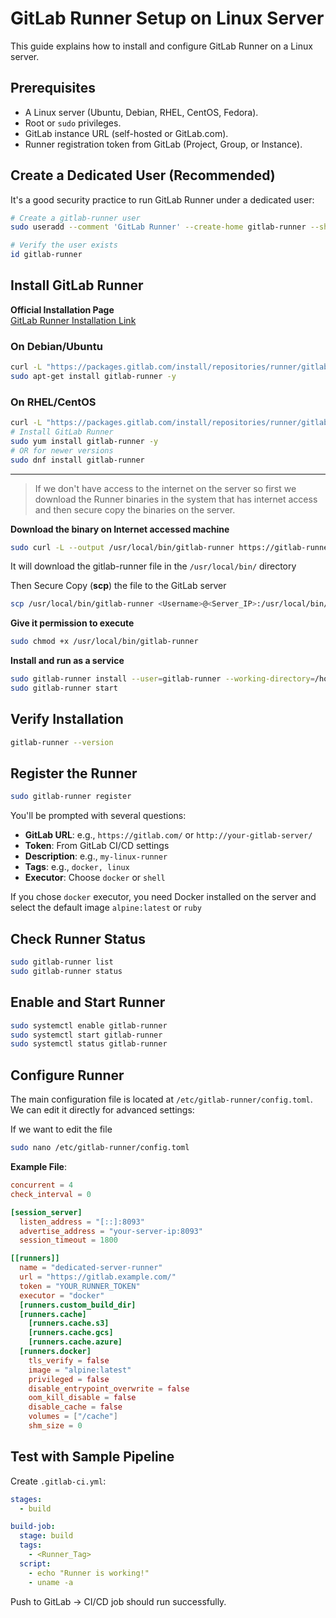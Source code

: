 # GitLab Runner Setup on Linux Server

This guide explains how to install and configure GitLab Runner on a Linux server.

## Prerequisites
- A Linux server (Ubuntu, Debian, RHEL, CentOS, Fedora).
- Root or `sudo` privileges.
- GitLab instance URL (self-hosted or GitLab.com).
- Runner registration token from GitLab (Project, Group, or Instance).

## Create a Dedicated User (Recommended)
It's a good security practice to run GitLab Runner under a dedicated user:

```bash
# Create a gitlab-runner user
sudo useradd --comment 'GitLab Runner' --create-home gitlab-runner --shell /bin/bash

# Verify the user exists
id gitlab-runner
```

## Install GitLab Runner

**Official Installation Page**  
[GitLab Runner Installation Link](https://docs.gitlab.com/runner/install/)


### On Debian/Ubuntu
```bash
curl -L "https://packages.gitlab.com/install/repositories/runner/gitlab-runner/script.deb.sh" | sudo bash
sudo apt-get install gitlab-runner -y
```

### On RHEL/CentOS
```bash
curl -L "https://packages.gitlab.com/install/repositories/runner/gitlab-runner/script.rpm.sh" | sudo bash
# Install GitLab Runner
sudo yum install gitlab-runner -y
# OR for newer versions
sudo dnf install gitlab-runner
```

---

> If we don't have access to the internet on the server so first we download the Runner binaries in the system that has internet access and then secure copy the binaries on the server.

**Download the binary on Internet accessed machine**  
```bash
sudo curl -L --output /usr/local/bin/gitlab-runner https://gitlab-runner-downloads.s3.amazonaws.com/latest/binaries/gitlab-runner-linux-amd64
```

It will download the gitlab-runner file in the `/usr/local/bin/` directory

Then Secure Copy (**scp**) the file to the GitLab server

```bash
scp /usr/local/bin/gitlab-runner <Username>@<Server_IP>:/usr/local/bin/
```

**Give it permission to execute**

```bash
sudo chmod +x /usr/local/bin/gitlab-runner
```

**Install and run as a service**  

```bash
sudo gitlab-runner install --user=gitlab-runner --working-directory=/home/gitlab-runner
sudo gitlab-runner start
```


## Verify Installation
```bash
gitlab-runner --version
```

## Register the Runner
```bash
sudo gitlab-runner register
```
You'll be prompted with several questions:
- **GitLab URL**: e.g., `https://gitlab.com/` or `http://your-gitlab-server/`
- **Token**: From GitLab CI/CD settings
- **Description**: e.g., `my-linux-runner`
- **Tags**: e.g., `docker, linux`
- **Executor**: Choose `docker` or `shell`

If you chose `docker` executor, you need Docker installed on the server and select the default image `alpine:latest`  or `ruby`

## Check Runner Status
```bash
sudo gitlab-runner list
sudo gitlab-runner status
```

## Enable and Start Runner
```bash
sudo systemctl enable gitlab-runner
sudo systemctl start gitlab-runner
sudo systemctl status gitlab-runner
```

## Configure Runner

The main configuration file is located at `/etc/gitlab-runner/config.toml`. We can edit it directly for advanced settings:

If we want to edit the file

```bash
sudo nano /etc/gitlab-runner/config.toml
```

**Example File**:  
```toml
concurrent = 4
check_interval = 0

[session_server]
  listen_address = "[::]:8093"
  advertise_address = "your-server-ip:8093"
  session_timeout = 1800

[[runners]]
  name = "dedicated-server-runner"
  url = "https://gitlab.example.com/"
  token = "YOUR_RUNNER_TOKEN"
  executor = "docker"
  [runners.custom_build_dir]
  [runners.cache]
    [runners.cache.s3]
    [runners.cache.gcs]
    [runners.cache.azure]
  [runners.docker]
    tls_verify = false
    image = "alpine:latest"
    privileged = false
    disable_entrypoint_overwrite = false
    oom_kill_disable = false
    disable_cache = false
    volumes = ["/cache"]
    shm_size = 0
```

## Test with Sample Pipeline

Create `.gitlab-ci.yml`:  

```yaml
stages:
  - build

build-job:
  stage: build
  tags:
    - <Runner_Tag>
  script:
    - echo "Runner is working!"
    - uname -a
```

Push to GitLab → CI/CD job should run successfully.

